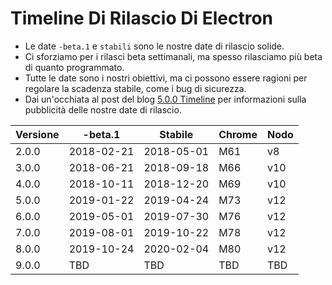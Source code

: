 # Timeline Di Rilascio Di Electron

* Le date `-beta.1` e `stabili` sono le nostre date di rilascio solide.
* Ci sforziamo per i rilasci beta settimanali, ma spesso rilasciamo più beta di quanto programmato.
* Tutte le date sono i nostri obiettivi, ma ci possono essere ragioni per regolare la scadenza stabile, come i bug di sicurezza.
* Dai un'occhiata al post del blog [5.0.0 Timeline](https://electronjs.org/blog/electron-5-0-timeline) per informazioni sulla pubblicità delle nostre date di rilascio.

| Versione | -beta.1    | Stabile    | Chrome | Nodo |
| -------- | ---------- | ---------- | ------ | ---- |
| 2.0.0    | 2018-02-21 | 2018-05-01 | M61    | v8   |
| 3.0.0    | 2018-06-21 | 2018-09-18 | M66    | v10  |
| 4.0.0    | 2018-10-11 | 2018-12-20 | M69    | v10  |
| 5.0.0    | 2019-01-22 | 2019-04-24 | M73    | v12  |
| 6.0.0    | 2019-05-01 | 2019-07-30 | M76    | v12  |
| 7.0.0    | 2019-08-01 | 2019-10-22 | M78    | v12  |
| 8.0.0    | 2019-10-24 | 2020-02-04 | M80    | v12  |
| 9.0.0    | TBD        | TBD        | TBD    | TBD  |
